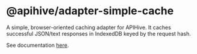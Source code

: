 # @apihive/adapter-simple-cache

A simple, browser-oriented caching adapter for APIHive. It caches successful JSON/text responses in IndexedDB keyed by the request hash.

See documentation [here](https://cleverplatypus.github.io/apihive-adapter-simple-cache/).